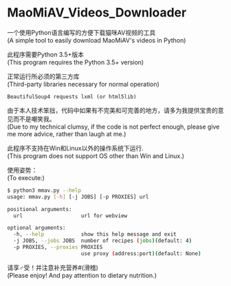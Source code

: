 # MaoMiAV_Videos_Downloader

一个使用Python语言编写的方便下载猫咪AV视频的工具<br>
(A simple tool to easily download MaoMiAV's videos in Python)

此程序需要Python 3.5+版本<br>
(This program requires the Python 3.5+ version)

正常运行所必须的第三方库<br>
(Third-party libraries necessary for normal operation)

```
BeautifulSoup4 requests lxml (or html5lib)
```

由于本人技术笨拙，代码中如果有不完美和可完善的地方，请多为我提供宝贵的意见而不是嘲笑我。<br>
(Due to my technical clumsy, if the code is not perfect enough, please give me more advice, rather than laugh at me.)

此程序不支持在Win和Linux以外的操作系统下运行.<br>
(This program does not support OS other than Win and Linux.)

使用姿势：<br>
(To execute:)

```sh
$ python3 mmav.py --help
usage: mmav.py [-h] [-j JOBS] [-p PROXIES] url

positional arguments:
  url                   url for webview

optional arguments:
  -h, --help            show this help message and exit
  -j JOBS, --jobs JOBS  number of recipes (jobs)(default: 4)
  -p PROXIES, --proxies PROXIES
                        use proxy (address:port)(default: None)
```

请享♂受！并注意补充营养#(滑稽)<br>
(Please enjoy! And pay attention to dietary nutrition.)
